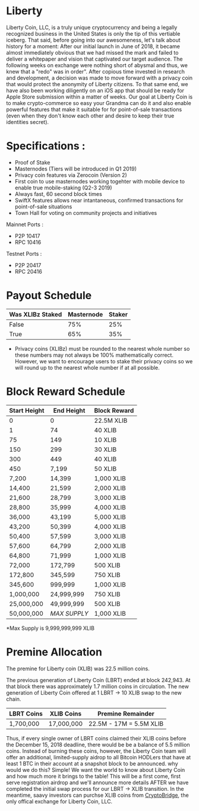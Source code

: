 # Liberty

Liberty Coin, LLC, is a truly unique cryptocurrency and being a legally recognized business in the United States is only the tip of this vertiable iceberg. That said, before going into our awesomeness, let's talk about history for a moment: After our initial launch in June of 2018, it became almost immediately obvious that we had missed the mark and failed to deliver a whitepaper and vision that captivated our target audience. The following weeks on exchange were nothing short of abysmal and thus, we knew  that a "redo" was in order". After copious time invested in research and development, a decision was made to move forward with a privacy coin that would protect the anonymity of Liberty citizens. To that same end, we have also been working diligently on an iOS app that should be ready for Apple Store submission within a matter of weeks. Our goal at Liberty Coin is to make crypto-commerce so easy your Grandma can do it and also enable powerful features that make it suitable for for point-of-sale transactions (even when they don't know each other and desire to keep their true identities secret).

# Specifications :

  - Proof of Stake
  - Masternodes (Tiers will be introduced in Q1 2019)
  - Privacy coin features via Zerocoin (Version 2)
  - First coin to use masternodes working togehter with mobile device to enable true mobile-staking (Q2-3 2019)
  - Always fast, 60 second block times
  - SwiftX features allows near intantaneous, confirmed transactions for point-of-sale situations
  - Town Hall for voting on community projects and initiatives

Mainnet Ports :
  - P2P 10417
  - RPC 10416

Testnet Ports :
  - P2P 20417
  - RPC 20416

Payout Schedule
======================

Was XLIBz Staked | Masternode | Staker 
---------------- | ---------- | -------------
False | 75% | 25%
True | 65% | 35%

* Privacy coins (XLIBz) must be rounded to the nearest whole number so these numbers may not always be 100% mathematically correct. However, we want to encourage users to stake their privacy coins so we will round up to the nearest whole number if at all possible.

Block Reward Schedule
=======================

Start Height | End Height | Block Reward
------------- | ------------- | -------------
0 | 0| 22.5M XLIB
1 |74 | 40 XLIB
75 | 149 | 10 XLIB
150 | 299 | 30 XLIB
300 | 449 | 40 XLIB
450 | 7,199 | 50 XLIB
7,200 | 14,399 | 1,000 XLIB
14,400 | 21,599 | 2,000 XLIB
21,600 | 28,799 | 3,000 XLIB
28,800 | 35,999 | 4,000 XLIB
36,000 | 43,199 | 5,000 XLIB
43,200 | 50,399 | 4,000 XLIB
50,400 | 57,599 | 3,000 XLIB
57,600 | 64,799 | 2,000 XLIB
64,800 | 71,999 | 1,000 XLIB
72,000 | 172,799 | 500 XLIB
172,800 | 345,599 | 750 XLIB
345,600 | 999,999 | 1,000 XLIB
1,000,000 | 24,999,999 | 750 XLIB
25,000,000 | 49,999,999 | 500 XLIB
50,000,000 | *MAX SUPPLY* | 1,000 XLIB

*Max Supply is 9,999,999,999 XLIB

Premine Allocation
=======================

The premine for Liberty coin (XLIB) was 22.5 million coins.

The previous generation of Liberty Coin (LBRT) ended at block 242,943. At that block there was approximately 1.7 million coins in circulation. The new generation of Liberty Coin offered at 1 LBRT -> 10 XLIB swap to the new chain.

LBRT Coins | XLIB Coins | Premine Remainder
---------- | ------------ | ---------------
1,700,000 | 17,000,000 | 22.5M - 17M = 5.5M XLIB

Thus, if every single owner of LBRT coins claimed their XLIB coins before the December 15, 2018 deadline, there would be be a balance of 5.5 million coins. Instead of burning these coins, however, the Liberty Coin team will offer an additional, limited-supply aidrop to all Bitcoin HODLers that have at least 1 BTC in their  account at a snapshot block to be announced. why would we do this? Simple! We want the world to know about Liberty Coin and how much more it brings to the table! This will be a first come, first serve registration airdrop and we'll announce more details AFTER we have completed the initial swap process for our LBRT -> XLIB transition. In the meantime, saavy investors can purchse XLIB coins from [CryptoBridge](https://wallet.crypto-bridge.org/market/BRIDGE.XLIB_BRIDGE.BTC), the only offical exchange for Liberty Coin, LLC.

